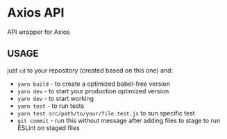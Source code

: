 # Axios API 

API wrapper for Axios

## USAGE

just `cd` to your repository (created based on this one) and:

- `yarn build` - to create a optimized babel-free version
- `yarn dev` - to start your production optimized version
- `yarn dev` - to start working
- `yarn test` - to run tests
- `yarn test src/path/to/your/file.test.js` to sun specific test
- `git commit` - run this without message after adding files to stage to run ESLint on staged files